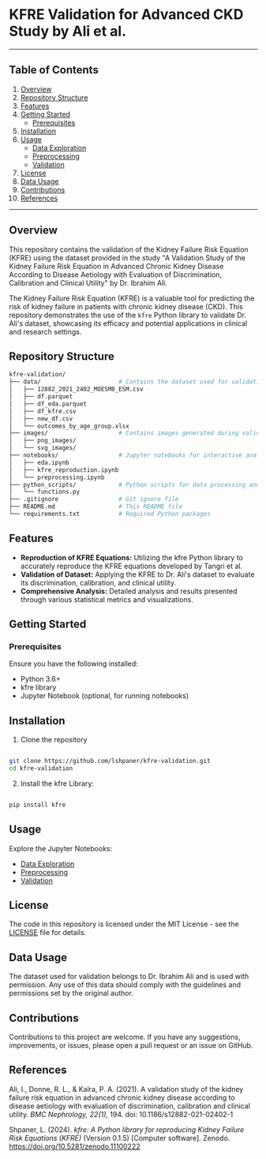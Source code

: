 # KFRE Validation for Advanced CKD Study by Ali et al.


--------
## Table of Contents

1. [Overview](#Overview)
2. [Repository Structure](#repository-structure)
3. [Features](#Features)
4. [Getting Started](#Getting-Started) 
   - [Prerequisites](#prerequisites) 
5. [Installation](#installation)
6. [Usage](#usage)
   - [Data Exploration](https://github.com/lshpaner/bmc_ali_kfre_val/blob/main/notebooks/eda.ipynb)
   - [Preprocessing](https://github.com/lshpaner/bmc_ali_kfre_val/blob/main/notebooks/preprocessing.ipynb)
   - [Validation](https://github.com/lshpaner/bmc_ali_kfre_val/blob/main/notebooks/kfre_reproduction.ipynb)
7. [License](#license)
8. [Data Usage](#data-usage)
9. [Contributions](#contributions)
10. [References](#references)
--------

## Overview

This repository contains the validation of the Kidney Failure Risk Equation (KFRE) using the dataset provided in the study "A Validation Study of the Kidney Failure Risk Equation in Advanced Chronic Kidney Disease According to Disease Aetiology with Evaluation of Discrimination, Calibration and Clinical Utility" by Dr. Ibrahim Ali.

The Kidney Failure Risk Equation (KFRE) is a valuable tool for predicting the risk of kidney failure in patients with chronic kidney disease (CKD). This repository demonstrates the use of the `kfre` Python library to validate Dr. Ali's dataset, showcasing its efficacy and potential applications in clinical and research settings.

## Repository Structure

``` bash
kfre-validation/
├── data/                      # Contains the dataset used for validation
│   ├── 12882_2021_2402_MOESM8_ESM.csv
│   ├── df.parquet
│   ├── df_eda.parquet
│   ├── df_kfre.csv
│   ├── new_df.csv
│   └── outcomes_by_age_group.xlsx
├── images/                    # Contains images generated during validation
│   ├── png_images/
│   └── svg_images/
├── notebooks/                 # Jupyter notebooks for interactive analysis
│   ├── eda.ipynb
│   ├── kfre_reproduction.ipynb
│   └── preprocessing.ipynb
├── python_scripts/            # Python scripts for data processing and validation
│   └── functions.py
├── .gitignore                 # Git ignore file
├── README.md                  # This README file
└── requirements.txt           # Required Python packages

```

## Features
- **Reproduction of KFRE Equations:** Utilizing the kfre Python library to accurately reproduce the KFRE equations developed by Tangri et al.
- **Validation of Dataset:** Applying the KFRE to Dr. Ali's dataset to evaluate its discrimination, calibration, and clinical utility.
- **Comprehensive Analysis:** Detailed analysis and results presented through various statistical metrics and visualizations.

## Getting Started

### Prerequisites
Ensure you have the following installed:

- Python 3.6+
- kfre library
- Jupyter Notebook (optional, for running notebooks)

## Installation

1. Clone the repository

```bash

git clone https://github.com/lshpaner/kfre-validation.git
cd kfre-validation

```

2. Install the kfre Library:

```bash

pip install kfre

```

## Usage

Explore the Jupyter Notebooks:

- [Data Exploration](https://github.com/lshpaner/bmc_ali_kfre_val/blob/main/notebooks/eda.ipynb)
- [Preprocessing](https://github.com/lshpaner/bmc_ali_kfre_val/blob/main/notebooks/preprocessing.ipynb)
- [Validation](https://github.com/lshpaner/bmc_ali_kfre_val/blob/main/notebooks/kfre_reproduction.ipynb)

## License

The code in this repository is licensed under the MIT License - see the [LICENSE](LICENSE.md) file for details.

## Data Usage
The dataset used for validation belongs to Dr. Ibrahim Ali and is used with permission. Any use of this data should comply with the guidelines and permissions set by the original author.

## Contributions
Contributions to this project are welcome. If you have any suggestions, improvements, or issues, please open a pull request or an issue on GitHub.

## References

Ali, I., Donne, R. L., & Kalra, P. A. (2021). A validation study of the kidney failure risk equation in advanced chronic kidney disease according to disease aetiology with evaluation of discrimination, calibration and clinical utility. *BMC Nephrology, 22(1),* 194.  doi: 10.1186/s12882-021-02402-1

Shpaner, L. (2024). *kfre: A Python library for reproducing Kidney Failure Risk Equations (KFRE)* (Version 0.1.5) [Computer software]. Zenodo. https://doi.org/10.5281/zenodo.11100222